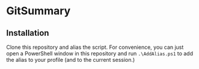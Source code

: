 # GitSummary

## Installation
Clone this repository and alias the script. For convenience, you can just open a PowerShell window in this repository and run `.\AddAlias.ps1` to add the alias to your profile (and to the current session.)
